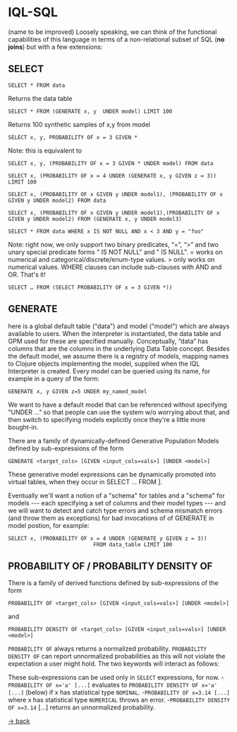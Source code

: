 # IQL-SQL

(name to be improved)
Loosely speaking, we can think of the functional capabilities of this language in terms of a non-relational subset of SQL (**no joins**) but with a few extensions:

## SELECT 
```
SELECT * FROM data
```
Returns the data table
```
SELECT * FROM (GENERATE x, y  UNDER model) LIMIT 100
```
Returns 100 synthetic samples of x,y from model


```
SELECT x, y, PROBABILITY OF x = 3 GIVEN *
```

Note: this is equivalent to 

```
SELECT x, y, (PROBABILITY OF x = 3 GIVEN * UNDER model) FROM data 
```


```
SELECT x, (PROBABILITY OF x = 4 UNDER (GENERATE x, y GIVEN z = 3)) LIMIT 100
```


```
SELECT x, (PROBABILITY OF x GIVEN y UNDER model1), (PROBABILITY OF x GIVEN y UNDER model2) FROM data
```


```
SELECT x, (PROBABILITY OF x GIVEN y UNDER model1),(PROBABILITY OF x GIVEN y UNDER model2) FROM (GENERATE x, y UNDER model3)
```


```
SELECT * FROM data WHERE x IS NOT NULL AND x < 3 AND y = "foo" 
```

Note: right now, we only support two binary predicates, “=”, “>” and two unary special predicate forms "<x> IS NOT NULL" and "<x> IS NULL". = works on numerical and categorical/discrete/enum-type values. > only works on numerical values. WHERE clauses can include sub-clauses with AND and OR. That's it!


```
SELECT … FROM (SELECT PROBABILITY OF x = 3 GIVEN *))
```

## GENERATE

here is a global default table ("data") and model ("model") which are always available to users. When the interpreter is instantiated, the data table and GPM used for these are specified manually. Conceptually, “data” has columns that are the columns in the underlying Data Table concept. Besides the default model, we assume there is a registry of models, mapping names to Clojure objects implementing the model, supplied when the IQL Interpreter is created. Every model can be queried using its name, for example in a query of the form:

```
GENERATE x, y GIVEN z=5 UNDER my_named_model
```

We want to have a default model that can be referenced without specifying "UNDER ..." so that people can use the system w/o worrying about that, and then switch to specifying models explicitly once they're a little more bought-in.





There are a family of dynamically-defined Generative Population Models defined by sub-expressions of the form

```
GENERATE <target_cols> [GIVEN <input_cols=vals>] [UNDER <model>]
```

These generative model expressions can be dynamically promoted into virtual tables, when they occur in SELECT … FROM <generative model expression>].

Eventually we'll want a notion of a "schema" for tables and a "schema" for models --- each specifying a set of columns and their model types --- and we will want to detect and catch type errors and schema mismatch errors (and throw them as exceptions) for bad invocations of of GENERATE in model postion, for example:

```
SELECT x, (PROBABILITY OF x = 4 UNDER (GENERATE y GIVEN z = 3))    
                           FROM data_table LIMIT 100
```




## PROBABILITY OF / PROBABILITY DENSITY OF


There is a  family of derived functions defined by sub-expressions of the form 

```
PROBABILITY OF <target_cols> [GIVEN <input_cols=vals>] [UNDER <model>]
```

and 

```
PROBABILITY DENSITY OF <target_cols> [GIVEN <input_cols=vals>] [UNDER <model>]
```

`PROBABILITY OF` always returns a normalized probability. 
`PROBABILITY DENSITY OF` can report unnormalized probabilities as this will
not violate the expectation a user might hold. The two keywords will interact as follows:

These sub-expressions can be used only in `SELECT` expressions, for now. 
-`PROBABILITY OF x='a' [...]` evaluates to `PROBABILITY DENSITY OF x='a' [...]` (below) if x has statistical type `NOMINAL`.
-`PROBABILITY OF x=3.14 [...]` where x has statistical type `NUMERICAL` throws an error.
-`PROBABILITY DENSITY OF x=3.14` [...] returns an unnormalized probability.


[-> back](../index.md)
